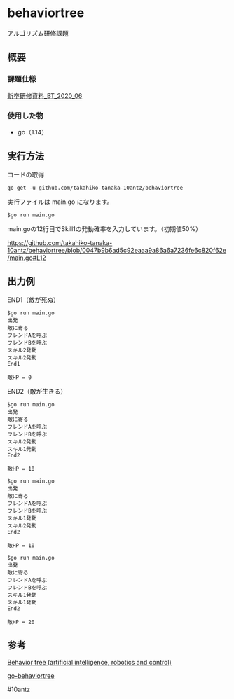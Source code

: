 # behaviortree
アルゴリズム研修課題

## 概要
### 課題仕様
[新卒研修資料_BT_2020_06](https://docs.google.com/presentation/d/1_O9o0hmT-GXCBYGkrTRHGskJfimxt3B43eEkMmYR-U4/edit#slide=id.g88b206bce4_1_60)

### 使用した物
* go（1.14）

## 実行方法
コードの取得

`go get -u github.com/takahiko-tanaka-10antz/behaviortree`

実行ファイルは main.go になります。

 `$go run main.go`

main.goの12行目でSkill1の発動確率を入力しています。（初期値50%）

https://github.com/takahiko-tanaka-10antz/behaviortree/blob/0047b9b6ad5c92eaaa9a86a6a7236fe6c820f62e/main.go#L12

## 出力例
END1（敵が死ぬ）
```
$go run main.go
出発
敵に寄る
フレンドAを呼ぶ
フレンドBを呼ぶ
スキル2発動
スキル2発動
End1

敵HP = 0
```

END2（敵が生きる）
```
$go run main.go
出発
敵に寄る
フレンドAを呼ぶ
フレンドBを呼ぶ
スキル2発動
スキル1発動
End2

敵HP = 10
```

```
$go run main.go
出発
敵に寄る
フレンドAを呼ぶ
フレンドBを呼ぶ
スキル1発動
スキル2発動
End2

敵HP = 10
```

```
$go run main.go
出発
敵に寄る
フレンドAを呼ぶ
フレンドBを呼ぶ
スキル1発動
スキル1発動
End2

敵HP = 20
```

## 参考
[Behavior tree (artificial intelligence, robotics and control)](https://en.wikipedia.org/wiki/Behavior_tree_(artificial_intelligence,_robotics_and_control))

[go-behaviortree](https://github.com/joeycumines/go-behaviortree)

#10antz

